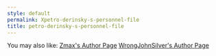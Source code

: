 ```yaml
---
style: default
permalink: Xpetro-derinsky-s-personnel-file
title: petro-derinsky-s-personnel-file
---
```

You may also like:
[Zmax's Author Page](http://scp-wiki.net/zmax-s-author-page)
[WrongJohnSilver's Author Page](http://scp-wiki.net/wrongjohnsilver-s-author-page)